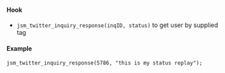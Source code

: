 #### Hook
- ```jsm_twitter_inquiry_response(inqID, status)``` to get user by supplied tag

#### Example
```jsm_twitter_inquiry_response(5786, "this is my status replay");```